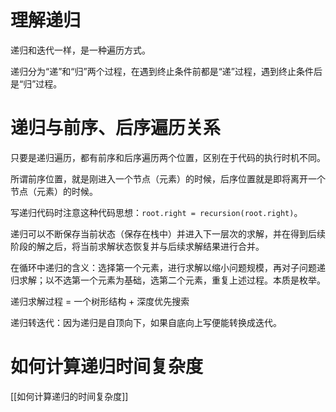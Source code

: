 # 理解递归

递归和迭代一样，是一种遍历方式。

递归分为“递”和“归”两个过程，在遇到终止条件前都是“递”过程，遇到终止条件后是“归”过程。

# 递归与前序、后序遍历关系

只要是递归遍历，都有前序和后序遍历两个位置，区别在于代码的执行时机不同。

所谓前序位置，就是刚进入一个节点（元素）的时候，后序位置就是即将离开一个节点（元素）的时候。

写递归代码时注意这种代码思想：`root.right = recursion(root.right)`。

递归可以不断保存当前状态（保存在栈中）并进入下一层次的求解，并在得到后续阶段的解之后，将当前求解状态恢复并与后续求解结果进行合并。

在循环中递归的含义：选择第一个元素，进行求解以缩小问题规模，再对子问题递归求解；以不选第一个元素为基础，选第二个元素，重复上述过程。本质是枚举。

递归求解过程 = 一个树形结构 + 深度优先搜索

递归转迭代：因为递归是自顶向下，如果自底向上写便能转换成迭代。

# 如何计算递归时间复杂度

[[如何计算递归的时间复杂度]]
